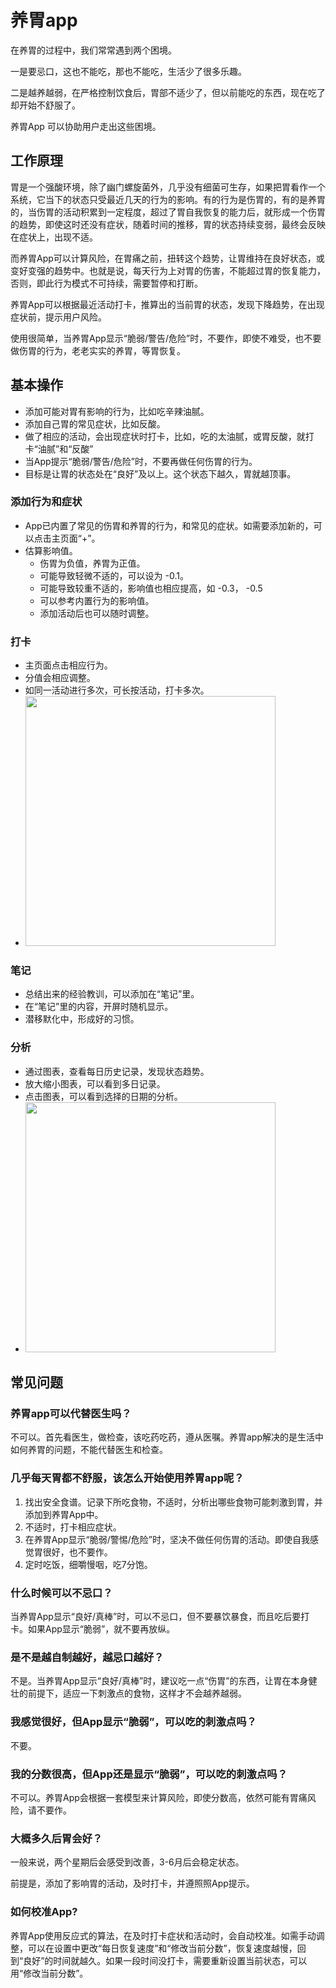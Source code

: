 # 养胃app

在养胃的过程中，我们常常遇到两个困境。

一是要忌口，这也不能吃，那也不能吃，生活少了很多乐趣。

二是越养越弱，在严格控制饮食后，胃部不适少了，但以前能吃的东西，现在吃了却开始不舒服了。

养胃App 可以协助用户走出这些困境。

## 工作原理

胃是一个强酸环境，除了幽门螺旋菌外，几乎没有细菌可生存，如果把胃看作一个系统，它当下的状态只受最近几天的行为的影响。有的行为是伤胃的，有的是养胃的，当伤胃的活动积累到一定程度，超过了胃自我恢复的能力后，就形成一个伤胃的趋势，即使这时还没有症状，随着时间的推移，胃的状态持续变弱，最终会反映在症状上，出现不适。

而养胃App可以计算风险，在胃痛之前，扭转这个趋势，让胃维持在良好状态，或变好变强的趋势中。也就是说，每天行为上对胃的伤害，不能超过胃的恢复能力，否则，即此行为模式不可持续，需要暂停和打断。

养胃App可以根据最近活动打卡，推算出的当前胃的状态，发现下降趋势，在出现症状前，提示用户风险。

使用很简单，当养胃App显示“脆弱/警告/危险”时，不要作，即使不难受，也不要做伤胃的行为，老老实实的养胃，等胃恢复。


## 基本操作
* 添加可能对胃有影响的行为，比如吃辛辣油腻。
* 添加自己胃的常见症状，比如反酸。
* 做了相应的活动，会出现症状时打卡，比如，吃的太油腻，或胃反酸，就打卡“油腻”和“反酸”
* 当App提示“脆弱/警告/危险”时，不要再做任何伤胃的行为。
* 目标是让胃的状态处在“良好”及以上。这个状态下越久，胃就越顶事。


### 添加行为和症状
* App已内置了常见的伤胃和养胃的行为，和常见的症状。如需要添加新的，可以点击主页面“+”。
* 估算影响值。
  * 伤胃为负值，养胃为正值。
  * 可能导致轻微不适的，可以设为 -0.1。
  * 可能导致较重不适的，影响值也相应提高，如 -0.3， -0.5
  * 可以参考内置行为的影响值。
  * 添加活动后也可以随时调整。

### 打卡
* 主页面点击相应行为。
* 分值会相应调整。
* 如同一活动进行多次，可长按活动，打卡多次。
* <img src="https://raw.githubusercontent.com/zrsort/Gastro/main/IMG_8011.PNG" width=400>

### 笔记
* 总结出来的经验教训，可以添加在“笔记”里。
* 在“笔记”里的内容，开屏时随机显示。
* 潜移默化中，形成好的习惯。

### 分析
* 通过图表，查看每日历史记录，发现状态趋势。
* 放大缩小图表，可以看到多日记录。
* 点击图表，可以看到选择的日期的分析。
* <img src="https://raw.githubusercontent.com/zrsort/Gastro/main/IMG_8012.PNG" width=400>


## 常见问题

### 养胃app可以代替医生吗？
不可以。首先看医生，做检查，该吃药吃药，遵从医嘱。养胃app解决的是生活中如何养胃的问题，不能代替医生和检查。

### 几乎每天胃都不舒服，该怎么开始使用养胃app呢？
1. 找出安全食谱。记录下所吃食物，不适时，分析出哪些食物可能刺激到胃，并添加到养胃App中。
2. 不适时，打卡相应症状。
3. 在养胃App显示“脆弱/警惕/危险”时，坚决不做任何伤胃的活动。即使自我感觉胃很好，也不要作。
4. 定时吃饭，细嚼慢咽，吃7分饱。

### 什么时候可以不忌口？
当养胃App显示“良好/真棒”时，可以不忌口，但不要暴饮暴食，而且吃后要打卡。如果App显示“脆弱”，就不要再放纵。

### 是不是越自制越好，越忌口越好？
不是。当养胃App显示“良好/真棒”时，建议吃一点“伤胃”的东西，让胃在本身健壮的前提下，适应一下刺激点的食物，这样才不会越养越弱。

### 我感觉很好，但App显示“脆弱”，可以吃的刺激点吗？
不要。

### 我的分数很高，但App还是显示“脆弱”，可以吃的刺激点吗？
不可以。养胃App会根据一套模型来计算风险，即使分数高，依然可能有胃痛风险，请不要作。

### 大概多久后胃会好？
一般来说，两个星期后会感受到改善，3-6月后会稳定状态。

前提是，添加了影响胃的活动，及时打卡，并遵照照App提示。

### 如何校准App?
养胃App使用反应式的算法，在及时打卡症状和活动时，会自动校准。如需手动调整，可以在设置中更改“每日恢复速度”和“修改当前分数”，恢复速度越慢，回到“良好”的时间就越久。如果一段时间没打卡，需要重新设置当前状态，可以用“修改当前分数”。
